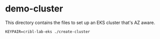 # demo-cluster

This directory contains the files to set up an EKS cluster that's AZ aware.


```
KEYPAIR=cribl-lab-eks ./create-cluster
```

